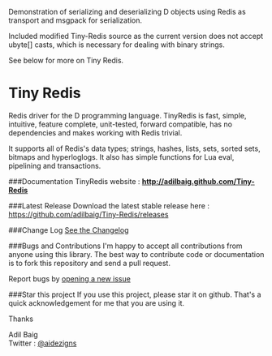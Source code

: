 Demonstration of serializing and deserializing D objects using Redis as
transport and msgpack for serialization.

Included modified Tiny-Redis source as the current version does not
accept ubyte[] casts, which is necessary for dealing with binary strings.

See below for more on Tiny Redis.



Tiny Redis
==========
Redis driver for the D programming language. TinyRedis is fast, simple, intuitive, feature complete, unit-tested, forward compatible, has no dependencies and makes working with Redis trivial.

It supports all of Redis's data types; strings, hashes, lists, sets, sorted sets, bitmaps and hyperloglogs. It also has simple functions for Lua eval, pipelining and transactions.

###Documentation
TinyRedis website : **http://adilbaig.github.com/Tiny-Redis**

###Latest Release
Download the latest stable release here : https://github.com/adilbaig/Tiny-Redis/releases

###Change Log
[See the Changelog](https://github.com/adilbaig/Tiny-Redis/blob/master/changelog.md)

###Bugs and Contributions
I'm happy to accept all contributions from anyone using this library. The best way to contribute code or documentation is to fork this repository and send a pull request. 

Report bugs by [opening a new issue](https://github.com/adilbaig/Tiny-Redis/issues/new)

###Star this project
If you use this project, please star it on github. That's a quick acknowledgement for me that you are using it.

Thanks

Adil Baig
<br />Twitter : [@aidezigns](http://twitter.com/aidezigns)

